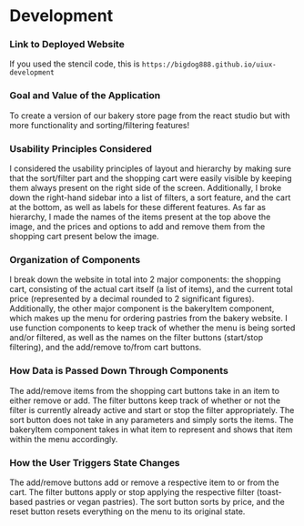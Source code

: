 # Development

### Link to Deployed Website
If you used the stencil code, this is `https://bigdog888.github.io/uiux-development`

### Goal and Value of the Application
To create a version of our bakery store page from the react studio but with more functionality and sorting/filtering features!

### Usability Principles Considered
I considered the usability principles of layout and hierarchy by making sure that the sort/filter part and the shopping cart were easily visible by keeping them always present on the right side of the screen. Additionally, I broke down the right-hand sidebar into a list of filters, a sort feature, and the cart at the bottom, as well as labels for these different features. As far as hierarchy, I made the names of the items present at the top above the image, and the prices and options to add and remove them from the shopping cart present below the image.

### Organization of Components
I break down the website in total into 2 major components: the shopping cart, consisting of the actual cart itself (a list of items),
and the current total price (represented by a decimal rounded to 2 significant figures). Additionally, the other major component is
the bakeryItem component, which makes up the menu for ordering pastries from the bakery website. I use function components to keep 
track of whether the menu is being sorted and/or filtered, as well as the names on the filter buttons (start/stop filtering), and 
the add/remove to/from cart buttons. 

### How Data is Passed Down Through Components
The add/remove items from the shopping cart buttons take in an item to either remove or add. The filter buttons keep track of 
whether or not the filter is currently already active and start or stop the filter appropriately. The sort button does not
take in any parameters and simply sorts the items. The bakeryItem component takes in what item to represent and shows that item
within the menu accordingly. 

### How the User Triggers State Changes
The add/remove buttons add or remove a respective item to or from the cart. The filter buttons apply or stop applying the respective
filter (toast-based pastries or vegan pastries). The sort button sorts by price, and the reset button resets everything on the menu 
to its original state.


